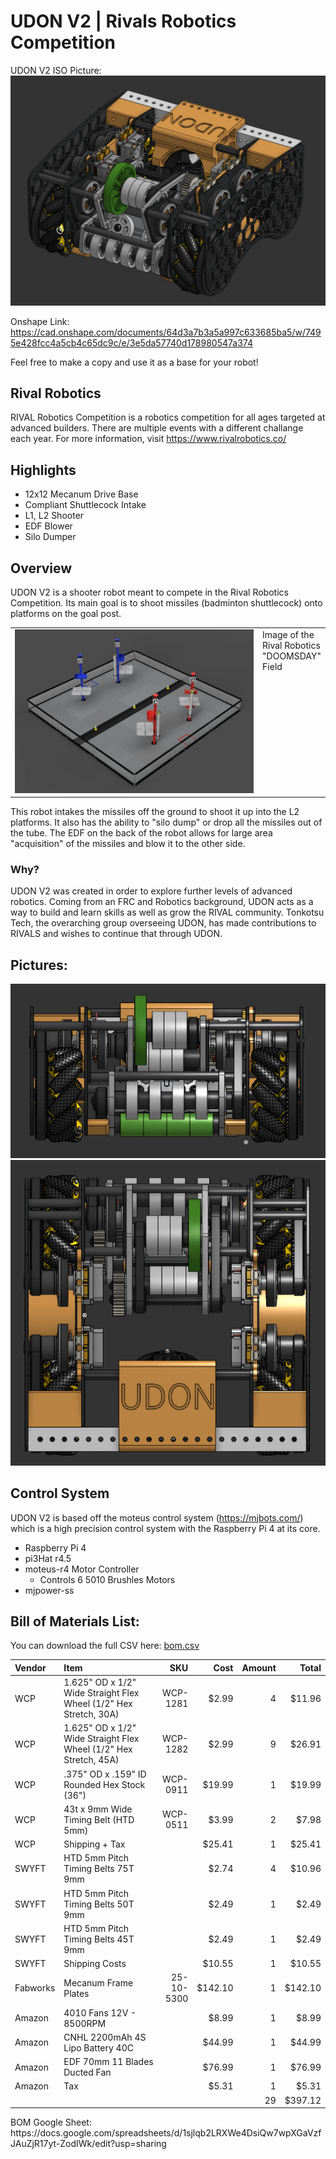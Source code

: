 # UDON V2 | Rivals Robotics Competition
UDON V2 ISO Picture:
![UDON ISO render](Pictures/UdonISOImage.png)

Onshape Link:
https://cad.onshape.com/documents/64d3a7b3a5a997c633685ba5/w/7495e428fcc4a5cb4c65dc9c/e/3e5da57740d178980547a374 

Feel free to make a copy and use it as a base for your robot!

## Rival Robotics
RIVAL Robotics Competition is a robotics competition for all ages targeted at advanced builders. There are multiple events with a different challange each year. For more information, visit https://www.rivalrobotics.co/

## Highlights
- 12x12 Mecanum Drive Base
- Compliant Shuttlecock Intake
- L1, L2 Shooter
- EDF Blower
- Silo Dumper

## Overview
UDON V2 is a shooter robot meant to compete in the Rival Robotics Competition. Its main goal is to shoot missiles (badminton shuttlecock) onto platforms on the goal post.

<table>
  <tr>
    <td valign="top" width="80%">
      <img src="Pictures/RivalFieldImage.png" width="100%" alt="Field ISO Render">
    </td>
    <td valign="top">
        Image of the Rival Robotics "DOOMSDAY" Field
    </td>
  </tr>
</table>

This robot intakes the missiles off the ground to shoot it up into the L2 platforms. It also has the ability to "silo dump" or drop all the missiles out of the tube. The EDF on the back of the robot allows for large area "acquisition" of the missiles and blow it to the other side.

### Why?
UDON V2 was created in order to explore further levels of advanced robotics. Coming from an FRC and Robotics background, UDON acts as a way to build and learn skills as well as grow the RIVAL community. Tonkotsu Tech, the overarching group overseeing UDON, has made contributions to RIVALS and wishes to continue that through UDON.

## Pictures:
![UDON Front View](Pictures/UdonFrontImage.png)
![UDON Top View](Pictures/UdonTopImage.png)

## Control System
UDON V2 is based off the moteus control system (https://mjbots.com/) which is a high precision control system with the Raspberry Pi 4 at its core. 

- Raspberry Pi 4
- pi3Hat r4.5
- moteus-r4 Motor Controller
    - Controls 6 5010 Brushles Motors
- mjpower-ss

## Bill of Materials List:

You can download the full CSV here: [bom.csv](bom.csv)
<table>
  <colgroup>
    <col width="8%" />
    <col width="62%" />
    <col width="10%" />
    <col width="8%" />
    <col width="6%" />
    <col width="6%" />
  </colgroup>
  <thead>
    <tr>
      <th align="left">Vendor</th>
      <th align="left">Item</th>
      <th align="right">SKU</th>
      <th align="right">Cost</th>
      <th align="right">Amount</th>
      <th align="right">Total</th>
    </tr>
  </thead>
  <tbody>
    <tr>
      <td>WCP</td>
      <td>1.625" OD x 1/2" Wide Straight Flex Wheel (1/2" Hex Stretch, 30A)</td>
      <td align="right">WCP-1281</td>
      <td align="right">$2.99</td>
      <td align="right">4</td>
      <td align="right">$11.96</td>
    </tr>
    <tr>
      <td>WCP</td>
      <td>1.625" OD x 1/2" Wide Straight Flex Wheel (1/2" Hex Stretch, 45A)</td>
      <td align="right">WCP-1282</td>
      <td align="right">$2.99</td>
      <td align="right">9</td>
      <td align="right">$26.91</td>
    </tr>
    <tr>
      <td>WCP</td>
      <td>.375" OD x .159" ID Rounded Hex Stock (36")</td>
      <td align="right">WCP-0911</td>
      <td align="right">$19.99</td>
      <td align="right">1</td>
      <td align="right">$19.99</td>
    </tr>
    <tr>
      <td>WCP</td>
      <td>43t x 9mm Wide Timing Belt (HTD 5mm)</td>
      <td align="right">WCP-0511</td>
      <td align="right">$3.99</td>
      <td align="right">2</td>
      <td align="right">$7.98</td>
    </tr>
    <tr>
      <td>WCP</td>
      <td>Shipping + Tax</td>
      <td align="right"></td>
      <td align="right">$25.41</td>
      <td align="right">1</td>
      <td align="right">$25.41</td>
    </tr>
    <tr>
      <td>SWYFT</td>
      <td>HTD 5mm Pitch Timing Belts 75T 9mm</td>
      <td align="right"></td>
      <td align="right">$2.74</td>
      <td align="right">4</td>
      <td align="right">$10.96</td>
    </tr>
    <tr>
      <td>SWYFT</td>
      <td>HTD 5mm Pitch Timing Belts 50T 9mm</td>
      <td align="right"></td>
      <td align="right">$2.49</td>
      <td align="right">1</td>
      <td align="right">$2.49</td>
    </tr>
    <tr>
      <td>SWYFT</td>
      <td>HTD 5mm Pitch Timing Belts 45T 9mm</td>
      <td align="right"></td>
      <td align="right">$2.49</td>
      <td align="right">1</td>
      <td align="right">$2.49</td>
    </tr>
    <tr>
      <td>SWYFT</td>
      <td>Shipping Costs</td>
      <td align="right"></td>
      <td align="right">$10.55</td>
      <td align="right">1</td>
      <td align="right">$10.55</td>
    </tr>
    <tr>
      <td>Fabworks</td>
      <td>Mecanum Frame Plates</td>
      <td align="right">25-10-5300</td>
      <td align="right">$142.10</td>
      <td align="right">1</td>
      <td align="right">$142.10</td>
    </tr>
    <tr>
      <td>Amazon</td>
      <td>4010 Fans 12V - 8500RPM</td>
      <td align="right"></td>
      <td align="right">$8.99</td>
      <td align="right">1</td>
      <td align="right">$8.99</td>
    </tr>
    <tr>
      <td>Amazon</td>
      <td>CNHL 2200mAh 4S Lipo Battery 40C</td>
      <td align="right"></td>
      <td align="right">$44.99</td>
      <td align="right">1</td>
      <td align="right">$44.99</td>
    </tr>
    <tr>
      <td>Amazon</td>
      <td>EDF 70mm 11 Blades Ducted Fan</td>
      <td align="right"></td>
      <td align="right">$76.99</td>
      <td align="right">1</td>
      <td align="right">$76.99</td>
    </tr>
    <tr>
      <td>Amazon</td>
      <td>Tax</td>
      <td align="right"></td>
      <td align="right">$5.31</td>
      <td align="right">1</td>
      <td align="right">$5.31</td>
    </tr>
    <tr>
      <td></td>
      <td></td>
      <td></td>
      <td></td>
      <td align="right">29</td>
      <td align="right">$397.12</td>
    </tr>
  </tbody>
</table>
BOM Google Sheet: https://docs.google.com/spreadsheets/d/1sjlqb2LRXWe4DsiQw7wpXGaVzfJAuZjR17yt-ZodIWk/edit?usp=sharing

